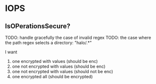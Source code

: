 # IOPS

## IsOPerationsSecure?

TODO: handle gracefully the case of invalid regex
TODO: the case where the path regex selects a directory: "halo/.*"

I want

1. one encrypted with values (should be enc)
2. one not encrypted with values (should be enc)
3. one not encrypted with values (should not be enc)
4. one encrypted all (should be encrypted)